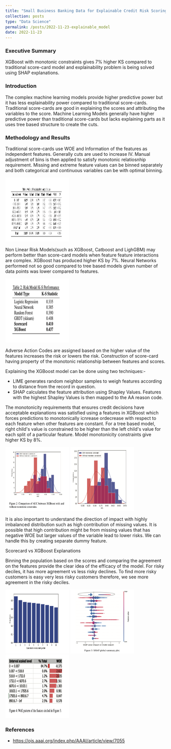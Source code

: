 ```yaml
---
title: "Small Business Banking Data for Explainable Credit Risk Scoring"
collection: posts
type: "Data Science"
permalink: /posts/2022-11-23-explainable_model
date: 2022-11-23
---
```

### Executive Summary
XGBoost with monotonic constraints gives 7% higher KS compared to traditional score-card model and explainability problem is being solved using SHAP explanations.

### Introduction
The complex machine learning models provide higher predictive power but it has less explainability power compared to traditional score-cards. Traditional score-cards are good in explaining the scores and attributing the variables to the score. Machine Learning Models generally have higher predictive power than traditional score-cards but lacks explaining parts as it uses tree based structure to create the cuts.

### Methodology and Results

Traditional score-cards use WOE and Information of the features as independent features. Generally cuts are used to increase IV. Manual adjustment of bins is then applied to satisfy monotonic relatiosnhip requirement. Missing and extreme feature values can be binned separately and both categorical and continuous variables can be with optimal binning.

[<img src="../images/explainable_ai/WOE.png" width="200" height="200"/>](../images/explainable_ai/WOE.png)


Non Linear Risk Models(such as XGBoost, Catboost and LighGBM) may perform better than score-card models when feature feature interactions are complex. XGBoost has produced higher KS by 7%. Neural Networks performed not so good compared to tree based models given number of data points was lower compared to features. 

[<img src="../images/explainable_ai/KS.png" width="200" height="200"/>](../images/explainable_ai/KS.png)


Adverse Action Codes are assigned based on the higher value of the features increases the risk or lowers the risk. Construction of score-card having property of the monotonic relationship between features and scores. 

Explaining the XGBoost model can be done using two techniques:-

- LIME generates random neighbor samples to weigh features according to distance from the record in question.
- SHAP calculates the feature attribution using Shapley Values. Features with the highest Shapley Values is then mapped to the AA reason code.

The monotonicity requirements that ensures credit decisions have acceptable explanations was satisfied using a features in XGBoost which forces predictions to monotonically icnrease ordecrease with respect to each feature when other features are constant. For a tree based model, right child's value is constrained to be higher than the left child's value for each split of a particular feature. Model monotonicity constraints give higher KS by 8%.

[<img src="../images/explainable_ai/AUC_compare.png" width="200" height="200"/>](../images/explainable_ai/AUC_compare.png)
[<img src="../images/explainable_ai/KS_compare.png" width="200" height="200"/>](../images/explainable_ai/KS_compare.png)


It is also important to understand the direction of impact with highly imbalanced distribution such as high contribution of missing values. It is possible that high contribution might be from missing values that has negative WOE but larger values of the variable lead to lower risks. We can handle this by creating separate dummy feature.

Scorecard vs XGBoost Explanations

Binning the population based on the scores and comparing the agreement on the features provide the clear idea of the efficacy of the model. For risky deciles, it has more agreement vs less risky declines. To find more risky customers is easy very less risky customers therefore, we see more agreement in the risky deciles.

[<img src="../images/explainable_ai/AAC_compare.png" width="200" height="200"/>](../images/explainable_ai/AAC_compare.png)
[<img src="../images/explainable_ai/SHAP.png" width="200" height="200"/>](../images/explainable_ai/SHAP.png)
[<img src="../images/explainable_ai/WOE_weird.png" width="200" height="200"/>](../images/explainable_ai/WOE_weird.png)


### References
- https://ojs.aaai.org/index.php/AAAI/article/view/7055
